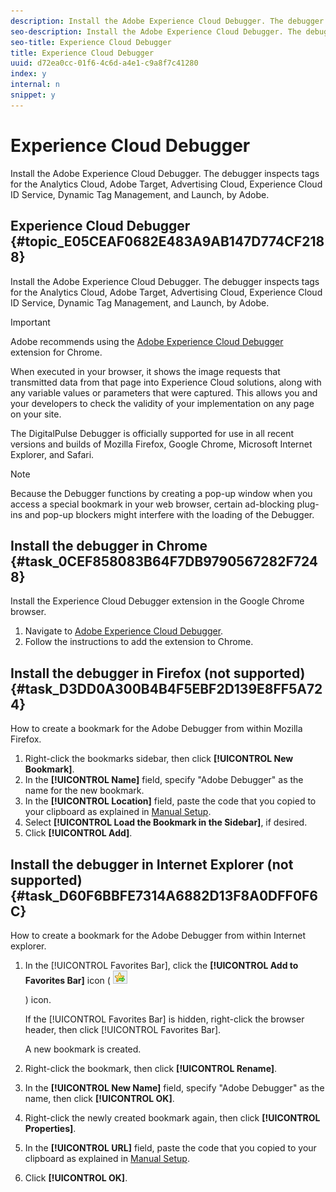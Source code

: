 ```yaml
---
description: Install the Adobe Experience Cloud Debugger. The debugger inspects tags for the Analytics Cloud, Adobe Target, Advertising Cloud, Experience Cloud ID Service, Dynamic Tag Management, and Launch, by Adobe.
seo-description: Install the Adobe Experience Cloud Debugger. The debugger inspects tags for the Analytics Cloud, Adobe Target, Advertising Cloud, Experience Cloud ID Service, Dynamic Tag Management, and Launch, by Adobe.
seo-title: Experience Cloud Debugger
title: Experience Cloud Debugger
uuid: d72ea0cc-01f6-4c6d-a4e1-c9a8f7c41280
index: y
internal: n
snippet: y
---
```


# Experience Cloud Debugger

Install the Adobe Experience Cloud Debugger. The debugger inspects tags for the Analytics Cloud, Adobe Target, Advertising Cloud, Experience Cloud ID Service, Dynamic Tag Management, and Launch, by Adobe.

## Experience Cloud Debugger {#topic_E05CEAF0682E483A9AB147D774CF2188}

Install the Adobe Experience Cloud Debugger. The debugger inspects tags for the Analytics Cloud, Adobe Target, Advertising Cloud, Experience Cloud ID Service, Dynamic Tag Management, and Launch, by Adobe.

>[!IMPORTANT]
>
>Adobe recommends using the [Adobe Experience Cloud Debugger](https://chrome.google.com/webstore/detail/adobe-experience-cloud-de/ocdmogmohccmeicdhlhhgepeaijenapj) extension for Chrome.

When executed in your browser, it shows the image requests that transmitted data from that page into Experience Cloud solutions, along with any variable values or parameters that were captured. This allows you and your developers to check the validity of your implementation on any page on your site.

The DigitalPulse Debugger is officially supported for use in all recent versions and builds of Mozilla Firefox, Google Chrome, Microsoft Internet Explorer, and Safari.

>[!NOTE]
>
>Because the Debugger functions by creating a pop-up window when you access a special bookmark in your web browser, certain ad-blocking plug-ins and pop-up blockers might interfere with the loading of the Debugger.

## Install the debugger in Chrome {#task_0CEF858083B64F7DB9790567282F7248}

Install the Experience Cloud Debugger extension in the Google Chrome browser.

1. Navigate to [Adobe Experience Cloud Debugger](https://chrome.google.com/webstore/detail/adobe-experience-cloud-de/ocdmogmohccmeicdhlhhgepeaijenapj).
1. Follow the instructions to add the extension to Chrome.

## Install the debugger in Firefox (not supported) {#task_D3DD0A300B4B4F5EBF2D139E8FF5A724}

How to create a bookmark for the Adobe Debugger from within Mozilla Firefox.

1. Right-click the bookmarks sidebar, then click **[!UICONTROL New Bookmark]**.
1. In the **[!UICONTROL Name]** field, specify "Adobe Debugger" as the name for the new bookmark.
1. In the **[!UICONTROL Location]** field, paste the code that you copied to your clipboard as explained in [Manual Setup](debugger_install.md#task_8DB4DB56982C4EB6B599F99B02A9AD3B).
1. Select **[!UICONTROL Load the Bookmark in the Sidebar]**, if desired.
1. Click **[!UICONTROL Add]**.

## Install the debugger in Internet Explorer (not supported) {#task_D60F6BBFE7314A6882D13F8A0DFF0F6C}

How to create a bookmark for the Adobe Debugger from within Internet explorer.

1. In the [!UICONTROL Favorites Bar], click the **[!UICONTROL Add to Favorites Bar]** icon ( ![Image](assets/icon_add_to_favorites_bar.png)

   ) icon.

   If the [!UICONTROL Favorites Bar] is hidden, right-click the browser header, then click [!UICONTROL Favorites Bar].

   A new bookmark is created. 

1. Right-click the bookmark, then click **[!UICONTROL Rename]**.
1. In the **[!UICONTROL New Name]** field, specify "Adobe Debugger" as the name, then click **[!UICONTROL OK]**.
1. Right-click the newly created bookmark again, then click **[!UICONTROL Properties]**.
1. In the **[!UICONTROL URL]** field, paste the code that you copied to your clipboard as explained in [Manual Setup](debugger_install.md#task_8DB4DB56982C4EB6B599F99B02A9AD3B).
1. Click **[!UICONTROL OK]**.
